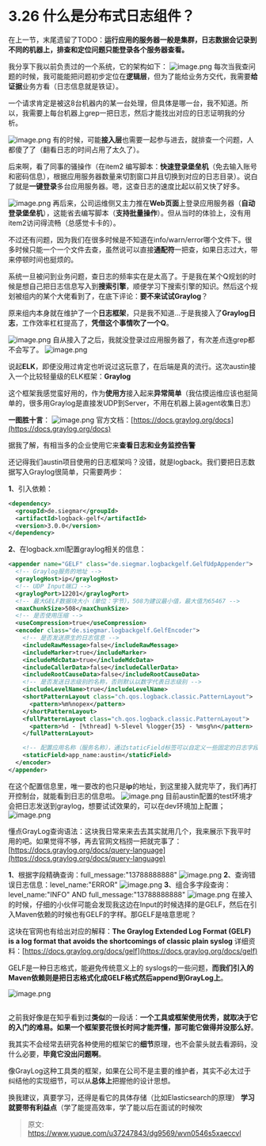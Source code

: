 # 3.26 什么是分布式日志组件？

在上一节，末尾遗留了TODO：**运行应用的服务器一般是集群，日志数据会记录到不同的机器上，排查和定位问题只能登录各个服务器查看。**

我分享下我以前负责过的一个系统，它的架构如下：
![image.png](./img/GaCFXeHxXgbjG71M/1649684997557-cd5161a0-c848-4418-bd21-865ad29bc690-311799.png)
每次当我查问题的时候，我可能能把问题初步定位在**逻辑层**，但为了能给业务方交代，我需要**给证据**业务方看（日志信息就是铁证）。

一个请求肯定是被这8台机器内的某一台处理，但具体是哪一台，我不知道。所以，我需要上每台机器上grep一把日志，然后才能找出对应的日志证明我的分析。

![image.png](./img/GaCFXeHxXgbjG71M/1649684997524-0208cd12-61df-4d65-baab-6c9a43d781e5-480670.png)
有的时候，可能**接入层**也需要一起参与进去，就排查一个问题，人都傻了了（翻看日志的时间占用了太久了）。

后来啊，看了同事的骚操作（在item2 编写脚本：**快速登录堡垒机**（免去输入账号和密码信息），根据应用服务器数量来切割窗口并且切换到对应的日志目录）。说白了就是**一键登录**多台应用服务器。嗯，这查日志的速度比起以前又快了好多。

![image.png](./img/GaCFXeHxXgbjG71M/1649684997517-aeae4375-fbb8-4d34-b516-9ba968db7c45-808105.png)
再后来，公司运维侧又主力推在**Web页面**上登录应用服务器（**自动登录堡垒机**），这能省去编写脚本（**支持批量操作**）。但从当时的体验上，没有用item2访问得流畅（总感觉卡卡的）。

不过还有问题，因为我们在很多时候是不知道在info/warn/error哪个文件下。很多时候只能一个一个文件去查，虽然说可以直接**通配符**一把查，如果日志过大，带来停顿时间也挺烦的。

系统一旦被问到业务问题，查日志的频率实在是太高了。于是我在某个Q规划的时候是想自己把日志信息写入到**搜索引擎**，顺便学习下搜索引擎的知识。然后这个规划被组内的某个大佬看到了，在底下评论：**要不来试试Graylog**？

原来组内本身就在维护了一个**日志框架**，只是我不知道...于是我接入了**Graylog日志**，工作效率杠杠提高了，**凭借这个事情吹了一个Q**。

![image.png](./img/GaCFXeHxXgbjG71M/1649684997521-35d589ea-f14c-4b1a-88f1-09ddf8ad35d1-222416.png)
自从接入了之后，我就没登录过应用服务器了，有次差点连grep都不会写了。
![image.png](./img/GaCFXeHxXgbjG71M/1649684997580-3248518c-099a-4379-99e5-5b8e04586339-692389.png)

说起**ELK**，即便没用过肯定也听说过这玩意了，在后端是真的流行。这次austin接入一个比较轻量级的ELK框架：**Graylog**

这个框架我感觉蛮好用的，作为**使用方**接入起来**异常简单**（我估摸运维应该也挺简单的，很多用Graylog是直接发UDP到Server，不用在机器上装agent收集日志）

**一图胜十言**：
![image.png](./img/GaCFXeHxXgbjG71M/1649685066221-ad6afc88-a84a-4930-9c33-b6c96d5de11b-261499.png)
官方文档：[https://docs.graylog.org/docs](https://docs.graylog.org/docs)

据我了解，有相当多的企业使用它来**查看日志和业务监控告警**

还记得我们austin项目使用的日志框架吗？没错，就是logback。我们要把日志数据写入Graylog很简单，只需要两步：

**1**、引入依赖：
```xml
<dependency>
  <groupId>de.siegmar</groupId>
  <artifactId>logback-gelf</artifactId>
  <version>3.0.0</version>
</dependency>
```
**2**、在logback.xml配置graylog相关的信息：
```xml
<appender name="GELF" class="de.siegmar.logbackgelf.GelfUdpAppender">
  <!-- Graylog服务的地址 -->
  <graylogHost>ip</graylogHost>
  <!-- UDP Input端口 -->
  <graylogPort>12201</graylogPort>
  <!-- 最大GELF数据块大小（单位：字节），508为建议最小值，最大值为65467 -->
  <maxChunkSize>508</maxChunkSize>
  <!-- 是否使用压缩 -->
  <useCompression>true</useCompression>
  <encoder class="de.siegmar.logbackgelf.GelfEncoder">
    <!-- 是否发送原生的日志信息 -->
    <includeRawMessage>false</includeRawMessage>
    <includeMarker>true</includeMarker>
    <includeMdcData>true</includeMdcData>
    <includeCallerData>false</includeCallerData>
    <includeRootCauseData>false</includeRootCauseData>
    <!-- 是否发送日志级别的名称，否则默认以数字代表日志级别 -->
    <includeLevelName>true</includeLevelName>
    <shortPatternLayout class="ch.qos.logback.classic.PatternLayout">
      <pattern>%m%nopex</pattern>
    </shortPatternLayout>
    <fullPatternLayout class="ch.qos.logback.classic.PatternLayout">
      <pattern>%d - [%thread] %-5level %logger{35} - %msg%n</pattern>
    </fullPatternLayout>

    <!-- 配置应用名称（服务名称），通过staticField标签可以自定义一些固定的日志字段 -->
    <staticField>app_name:austin</staticField>
  </encoder>
</appender>
```
在这个配置信息里，唯一要改的也只是**ip**的地址，到这里接入就完毕了，我们再打开控制台，就能看到日志的信息啦。
![image.png](./img/GaCFXeHxXgbjG71M/1649685104341-d4af6686-deed-4d9d-a5db-43351db47711-900449.png)
目前austin配置的test环境才会把日志发送到graylog，想要试试效果的，可以在dev环境加上配置；
![image.png](./img/GaCFXeHxXgbjG71M/1692588537259-ab83f995-733a-4783-8630-bde477547a43-323436.png)

懂点GrayLog查询语法：这块我日常来来去去其实就用几个，我来展示下我平时用的吧。如果觉得不够，再去官网文档捞一把就完事了：[https://docs.graylog.org/docs/query-language](https://docs.graylog.org/docs/query-language)

**1**、根据字段精确查询：full_message:"13788888888"
![image.png](./img/GaCFXeHxXgbjG71M/1649685104488-8d20cb1c-bd03-4467-a6ae-23a5bc5fda19-872805.png)
**2**、查询错误日志信息：level_name:"ERROR"
![image.png](./img/GaCFXeHxXgbjG71M/1649685103867-0d446235-9842-4dd5-a394-e21b11ca2915-314564.png)
**3**、组合多字段查询：level_name:"INFO" AND full_message:"13788888888"
![image.png](./img/GaCFXeHxXgbjG71M/1649685104249-23ba9543-8610-4e40-a551-0149ce7c7b32-195442.png)
在接入的时候，仔细的小伙伴可能会发现我这边在Input的时候选择的是GELF，然后在引入Maven依赖的时候也有GELF的字样。那GELF是啥意思呢？

这块在官网也有给出对应的解释：**The Graylog Extended Log Format (GELF) is a log format that avoids the shortcomings of classic plain syslog**
详细资料：[https://docs.graylog.org/docs/gelf](https://docs.graylog.org/docs/gelf)

GELF是一种日志格式，能避免传统意义上的 syslogs的一些问题，**而我们引入的Maven依赖则是把日志格式化成GELF格式然后append到GrayLog上**。

![image.png](./img/GaCFXeHxXgbjG71M/1649685103553-3f0bc5df-5911-4da0-91e6-aa41f6d83a41-934293.png)

## 
之前我好像是在知乎看到过**类似**的一段话：**一个工具或框架使用优秀，就取决于它的入门的难易。如果一个框架要花很长时间才能弄懂，那可能它做得并没那么好**。

我其实不会经常去研究各种使用的框架它的**细节**原理，也不会蒙头就去看源码，没什么必要，**毕竟它没出问题啊**。

像GrayLog这种工具类的框架，如果在公司不是主要的维护者，其实不必太过于纠结他的实现细节，可以从**总体上**把握他的设计思想。

换我建议，真要学习，还得是看它的具体存储（比如Elasticsearch的原理）
**学习就要带有利益点**（学了能提高效率，学了能以后在面试的时候吹


> 原文: <https://www.yuque.com/u37247843/dg9569/wvn0546s5xaeccvl>